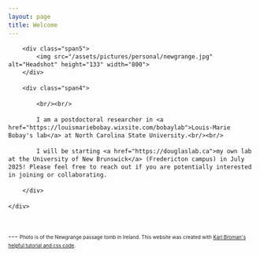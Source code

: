 ```yaml
---
layout: page
title: Welcome
---
```


<div class="container">
    <div class="row-fluid">

        <div class="span5">
        	<img src="/assets/pictures/personal/newgrange.jpg" alt="Headshot" height="133" width="800">
        </div>

        <div class="span4">

			<br/><br/>

			I am a postdoctoral researcher in <a href="https://louismariebobay.wixsite.com/bobaylab">Louis-Marie Bobay's lab</a> at North Carolina State University.<br/><br/>
            
            I will be starting <a href="https://douglaslab.ca">my own lab at the University of New Brunswick</a> (Fredericton campus) in July 2025! Please feel free to reach out if you are potentially interested in joining or collaborating.
                                                
        </div>

    </div>

</div>


<p><br/></p>
---
 <font size="-2">Photo is of the Newgrange passage tomb in Ireland. This website was created with <a href="https://kbroman.org/simple_site/pages/independent_site.html">Karl Broman's helpful tutorial and css code</a>.</font>
